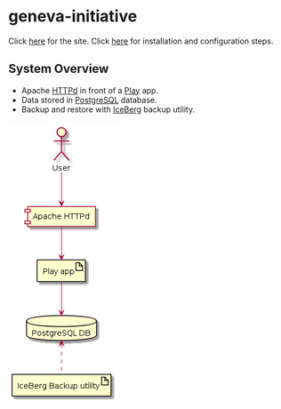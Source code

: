 # geneva-initiative

Click [here](http://hear-us.mbarsinai.com/) for the site. Click [here](setup.md) for installation and configuration steps.

## System Overview

* Apache [HTTPd](https://httpd.apache.org/) in front of a [Play](https://www.playframework.com/) app.
* Data stored in [PostgreSQL](https://www.postgresql.org/) database.
* Backup and restore with [IceBerg](https://github.com/hilel14/iceberg) backup utility.

<img alt="deployment diagram" src="deployment.png" />
